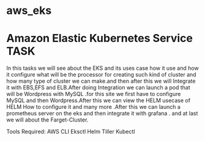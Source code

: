 # aws_eks
# Amazon Elastic Kubernetes Service TASK
In this tasks we will see about the EKS and its uses case how it use and how it configure what will be the processor for creating such kind of cluster and how many type of cluster we can make.and then after this we will Integrate it with EBS,EFS and ELB.After doing Integration we can launch a pod that will be Wordpress with MySQL .for this site we first have to configure MySQL and then Wordpress.After this we can view the HELM usecase of HELM How to configure it and many more .After this we can launch a prometheus server on the eks and then integrate it with grafana . and at last we will about the Farget-Cluster.

Tools Required:
AWS CLI
Eksctl
Helm
Tiller
Kubectl


